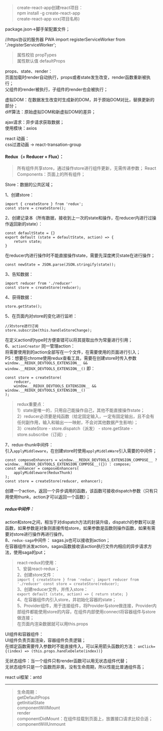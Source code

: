 > create-react-app创建react项目：<br>
npm install -g create-react-app <br>
create-react-app xxx(项目名称) <br>

package.json->脚手架配置文件；

//https协议的服务器 PWA
import registerServiceWorker from './registerServiceWorker';

> 属性校验 propTypes <br>
属性默认值 defaultProps

props、state、render：<br>
页面加载时render自动执行，props或者state发生改变，render函数重新被执行；<br>
父组件的render被执行，子组件的render也会被执行；

虚拟DOM：在数据发生改变时生成新的DOM，并于原始DOM对比，替换更新的部分；<br>
diff算法：原始虚拟DOM和新虚拟DOM的差异；

ajax请求：异步请求获取数据；<br>
使用模块：axios

react 动画：<br>
css过渡动画 -> react-transation-group

#### Redux（= Reducer + Flux）：
> 所有组件共享store，通过操作store进行组件更新，无需传递参数；
React Components：页面上的所有组件；<br>

Store：数据的公共区域；

1、创建store：<br>
```
import { createStore } from 'redux';
const store = createStore();
```
2、创建记录本（所有数据，接收到上一次的state和操作，在reducer内进行过操作返回新的state）：<br>
```
const defaultState = {}
export default (state = defaultState, action) => {
    return state;
}
```
在reducer内进行操作时不能直接操作state，需要先深度拷贝state在进行操作；<br>
```
const newState = JSON.parse(JSON.stringify(state));
```
3、告知数据：<br>
```
import reducer from './reducer'
const store = createStore(reducer);
```
4、获得数据：<br>
```
store.getState();
```
5、在页面内对store的变化进行监听：<br>
```
//对store进行订阅
store.subscribe(this.handleStoreChange);
```
在定义action的type时方便查错可以将其提取出作为常量进行引用；<br>
6、`actionCreator` 同一管理action：<br>
将需要使用到的action全部写在一个文件，在需要使用的页面进行引入；<br>
PS：想要在chrome使用redux查看工具，需要在创建store时传入参数`window.__REDUX_DEVTOOLS_EXTENSION__ && window.__REDUX_DEVTOOLS_EXTENSION__()`
即：
```
const store = createStore(
    reducer,
    window.__REDUX_DEVTOOLS_EXTENSION__ && window.__REDUX_DEVTOOLS_EXTENSION__()
);
```
> redux重要点：<br>
1）state是唯一的，只用自己能操作自己，其他不能直接操作state；<br>
2）reducer必须要是纯函数（给定固定输入，一定有固定输出，且不会有任何副作用，输入和输出一一映射，不会对其他数据产生影响）；<br>
3）createStore - store.dispatch（派发） - store.getState - store.subscribe（订阅）;<br>

7、redux-thunk中间件：<br>
引入`applyMiddleware`，在创建store时使用`applyMiddleWare`引入需要的中间件；<br>
```
const composeEnhancers = window.__REDUX_DEVTOOLS_EXTENSION_COMPOSE__ ? window.__REDUX_DEVTOOLS_EXTENSION_COMPOSE__({}) : compose;
const enhancer = composeEnhancers(
    applyMiddleware(ReduxThunk)
);
const store = createStore(reducer, enhancer);
```
创建一个action，返回一个异步调用的函数，该函数可接收dispatch参数（只有只用使用thunk，action才可以返回一个函数）；<br>

##### redux中间件：
action和store之间，相当于对dispatch方法的封装升级，dispatch的参数可以是函数，如果参数是对象则直接传给store，如果参数是函数则操作函数，如果有需要对store进行操作再进行操作。<br>
8、`redux-saga`中间件：
sagas.js也可以接收到action；<br>
在容器组件派发action，sagas函数接收该action执行文件内相应的异步请求方法，使用saga的put；<br>


> react-redux的使用：<br>
1、安装react-redux；<br>
2、创建store文件：<br>
`
import { createStore } from 'redux';
import reducer from './reducer'
const store = createStore(reducer);
`<br>
3、创建reducer文件，并传入store：<br>
`
export default (state, action) => {
return state;
}
`<br>
4、在容器组件内引入store，并初始化容器的state；<br>
5、Provider组件，用于连接组件，将Provider与store做连接，Provider内部组件都能使用store的内容，在组件内部使用connect将容器组件与store做连接；<br>
在页面内渲染数据就可以用this.props

UI组件和容器组件：<br>
UI组件负责页面渲染，容器组件负责逻辑；<br>
在绑定函数需要传入参数时不能直接传入，可以采用箭头函数的方法：
`onClick={(index) => (this.props.handleDelete(index))}`

无状态组件：当一个组件只有render函数可以用无状态组件代替；<br>
无状态组件只是一个函数而非类，没有生命周期，所以性能比普通组件高；<br>

react ui框架：antd

--------------------------------------------------------------------------------------
> 生命周期：<br>
getDefaultProps<br>
getInitialState<br>
componentWillMount<br>
render<br>
componentDidMount：在组件挂载到页面上，放置接口请求比较合适；<br>
componentWillUnmount<br>